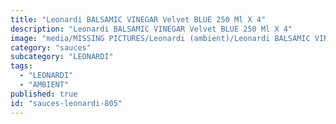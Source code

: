 ```yaml
---
title: "Leonardi BALSAMIC VINEGAR Velvet BLUE 250 Ml X 4"
description: "Leonardi BALSAMIC VINEGAR Velvet BLUE 250 Ml X 4"
image: "media/MISSING PICTURES/Leonardi (ambient)/Leonardi BALSAMIC VINEGAR Velvet BLUE 250 mlx4.jpg"
category: "sauces"
subcategory: "LEONARDI"
tags:
  - "LEONARDI"
  - "AMBIENT"
published: true
id: "sauces-leonardi-805"
---
```

